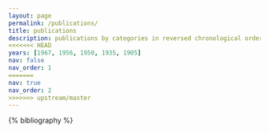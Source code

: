 ```yaml
---
layout: page
permalink: /publications/
title: publications
description: publications by categories in reversed chronological order. generated by jekyll-scholar.
<<<<<<< HEAD
years: [1967, 1956, 1950, 1935, 1905]
nav: false
nav_order: 1
=======
nav: true
nav_order: 2
>>>>>>> upstream/master
---
```


<!-- _pages/publications.md -->
<div class="publications">

{% bibliography %}

</div>
